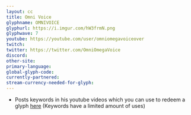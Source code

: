 ```yaml
---
layout: cc
title: Omni Voice
glyphname: OMNIVOICE
glyphurl: https://i.imgur.com/hW3frmN.png
glyphwave: 7
youtube: https://youtube.com/user/omniomegavoiceover
twitch: 
twitter: https://twitter.com/OmniOmegaVoice
discord: 
other-site: 
primary-language: 
global-glyph-code: 
currently-partnered: 
stream-currency-needed-for-glyph: 
---
```

* Posts keywords in his youtube videos which you can use to redeem a glyph [here](http://xenogelion.com/Hidden/Glyph_Codes.php) (Keywords have a limited amount of uses)
